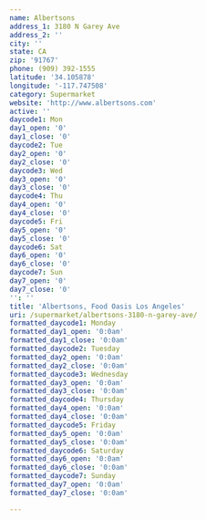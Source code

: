 ```yaml
---
name: Albertsons
address_1: 3180 N Garey Ave
address_2: ''
city: ''
state: CA
zip: '91767'
phone: (909) 392-1555
latitude: '34.105878'
longitude: '-117.747508'
category: Supermarket
website: 'http://www.albertsons.com'
active: ''
daycode1: Mon
day1_open: '0'
day1_close: '0'
daycode2: Tue
day2_open: '0'
day2_close: '0'
daycode3: Wed
day3_open: '0'
day3_close: '0'
daycode4: Thu
day4_open: '0'
day4_close: '0'
daycode5: Fri
day5_open: '0'
day5_close: '0'
daycode6: Sat
day6_open: '0'
day6_close: '0'
daycode7: Sun
day7_open: '0'
day7_close: '0'
'': ''
title: 'Albertsons, Food Oasis Los Angeles'
uri: /supermarket/albertsons-3180-n-garey-ave/
formatted_daycode1: Monday
formatted_day1_open: '0:0am'
formatted_day1_close: '0:0am'
formatted_daycode2: Tuesday
formatted_day2_open: '0:0am'
formatted_day2_close: '0:0am'
formatted_daycode3: Wednesday
formatted_day3_open: '0:0am'
formatted_day3_close: '0:0am'
formatted_daycode4: Thursday
formatted_day4_open: '0:0am'
formatted_day4_close: '0:0am'
formatted_daycode5: Friday
formatted_day5_open: '0:0am'
formatted_day5_close: '0:0am'
formatted_daycode6: Saturday
formatted_day6_open: '0:0am'
formatted_day6_close: '0:0am'
formatted_daycode7: Sunday
formatted_day7_open: '0:0am'
formatted_day7_close: '0:0am'

---
```

